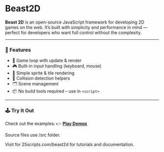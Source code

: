 # Beast2D

**Beast 2D** is an open-source JavaScript framework for developing 2D games on the web. It’s built with simplicity and performance in mind — perfect for developers who want full control without the complexity.

---

### 🚀 Features
- 🔁 Game loop with update & render
- 🎮 Built-in input handling (keyboard, mouse)
- 🎨 Simple sprite & tile rendering
- 🧠 Collision detection helpers
- 🗂️ Scene management
- 📦 No build tools required – use in `<script>`

---

### 🕹️ Try It Out
Check out the examples:
👉 [**Play Demos**](https://25scripts.com/beast2d/examples)

Source files use /src folder.

Visit for 25scripts.com/beast2d  for tutorials and documentation.
